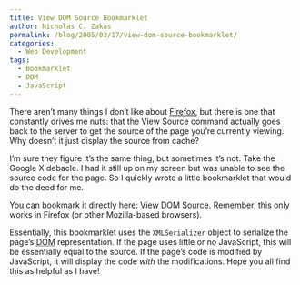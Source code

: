 ```yaml
---
title: View DOM Source Bookmarklet
author: Nicholas C. Zakas
permalink: /blog/2005/03/17/view-dom-source-bookmarklet/
categories:
  - Web Development
tags:
  - Bookmarklet
  - DOM
  - JavaScript
---
```

There aren&#8217;t many things I don&#8217;t like about <a title="Mozilla Firefox" rel="external" href="http://www.mozilla.org/projects/firefox">Firefox</a>, but there is one that constantly drives me nuts: that the View Source command actually goes back to the server to get the source of the page you&#8217;re currently viewing. Why doesn&#8217;t it just display the source from cache?

I&#8217;m sure they figure it&#8217;s the same thing, but sometimes it&#8217;s not. Take the Google X debacle. I had it still up on my screen but was unable to see the source code for the page. So I quickly wrote a little bookmarklet that would do the deed for me.

You can bookmark it directly here: <a title="View DOM Source" rel="bookmarklet" href="javascript:var o=new XMLSerializer();w=window.open();d=w.document;d.open();d.write(o.serializeToString(document.documentElement).replace(/&/g, '&amp;').replace(/</g, '&lt;').replace(/>/g, '&gt;').replace(/&quot;/g,'&quot;'));d.close();">View DOM Source</a>. Remember, this only works in Firefox (or other Mozilla-based browsers).

Essentially, this bookmarklet uses the `XMLSerializer` object to serialize the page&#8217;s <acronym title="Document Object Model">DOM</acronym> representation. If the page uses little or no JavaScript, this will be essentially equal to the source. If the page&#8217;s code is modified by JavaScript, it will display the code *with* the modifications. Hope you all find this as helpful as I have!
